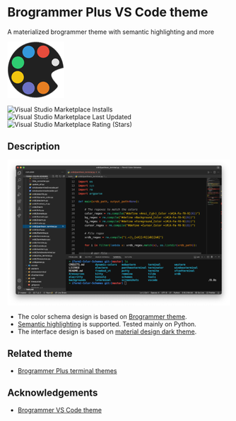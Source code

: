 # Brogrammer Plus VS Code theme

A materialized brogrammer theme with semantic highlighting and more

[![](./icon.png)](https://marketplace.visualstudio.com/items?itemName=jackjyq.brogrammer-plus)

![Visual Studio Marketplace Installs](https://img.shields.io/visual-studio-marketplace/i/jackjyq.brogrammer-plus)
![Visual Studio Marketplace Last Updated](https://img.shields.io/visual-studio-marketplace/last-updated/jackjyq.brogrammer-plus)
![Visual Studio Marketplace Rating (Stars)](https://img.shields.io/visual-studio-marketplace/stars/jackjyq.brogrammer-plus)

## Description

![](./screenshot.png)

- The color schema design is based on [Brogrammer theme](https://github.com/gerane/VSCodeThemes/tree/master/gerane.Theme-Brogrammer).
- [Semantic highlighting](https://code.visualstudio.com/api/language-extensions/semantic-highlight-guide) is supported. Tested mainly on Python.
- The interface design is based on [material design dark theme](https://material.io/design/color/dark-theme.html).

## Related theme

- [Brogrammer Plus terminal themes](https://github.com/jackjyq/iTerm2-Color-Schemes)

## Acknowledgements

- [Brogrammer VS Code theme](https://github.com/gerane/VSCodeThemes/tree/master/gerane.Theme-Brogrammer)
